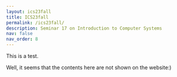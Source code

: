 ```yaml
---
layout: ics23fall
title: ICS23fall
permalink: /ics23fall/
description: Seminar 17 on Introduction to Computer Systems
nav: false
nav_order: 8
---
```


This is a test.

Well, it seems that the contents here are not shown on the website:)
